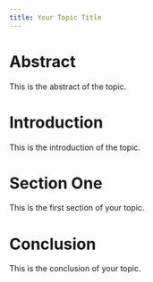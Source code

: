 ```yaml
---
title: Your Topic Title
---
```


# Abstract

This is the abstract of the topic.

# Introduction

This is the introduction of the topic.

# Section One

This is the first section of your topic.

# Conclusion

This is the conclusion of your topic.

